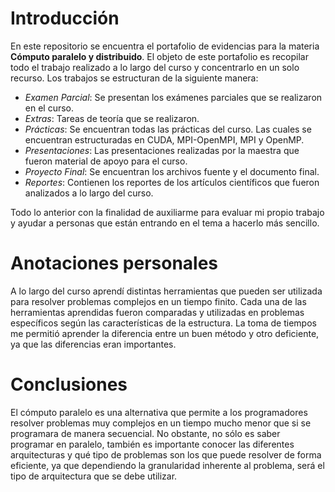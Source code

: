 Introducción
============

En este repositorio se encuentra el portafolio de evidencias para la materia **Cómputo paralelo y distribuido**. El objeto de este portafolio es recopilar todo el trabajo realizado a lo largo del curso y concentrarlo en un solo recurso. Los trabajos se estructuran de la siguiente manera:

* *Examen Parcial*: Se presentan los exámenes parciales que se realizaron en el curso.
* *Extras*: Tareas de teoría que se realizaron.
* *Prácticas*: Se encuentran todas las prácticas del curso. Las cuales se encuentran estructuradas en CUDA, MPI-OpenMPI, MPI y OpenMP.
* *Presentaciones*: Las presentaciones realizadas por la maestra que fueron material de apoyo para el curso.
* *Proyecto Final*: Se encuentran los archivos fuente y el documento final.
* *Reportes*: Contienen los reportes de los artículos científicos que fueron analizados a lo largo del curso.

Todo lo anterior con la finalidad de auxiliarme para evaluar mi propio trabajo y ayudar a personas que están entrando en el tema a hacerlo más sencillo.

Anotaciones personales
=====================

A lo largo del curso aprendí distintas herramientas que pueden ser utilizada para resolver problemas complejos en un tiempo finito. Cada una de las herramientas aprendidas fueron comparadas y utilizadas en problemas específicos según las características de la estructura. La toma de tiempos me permitió aprender la diferencia entre un buen método y otro deficiente, ya que las diferencias eran importantes.

Conclusiones
============

El cómputo paralelo es una alternativa que permite a los programadores resolver problemas muy complejos en un tiempo mucho menor que si se programara de manera secuencial. No obstante, no sólo es saber programar en paralelo, también es importante conocer las diferentes arquitecturas y qué tipo de problemas son los que puede resolver de forma eficiente, ya que dependiendo la granularidad inherente al problema, será el tipo de arquitectura que se debe utilizar.
